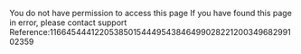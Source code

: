 You do not have permission to access this page If you have found this page in error, please contact support Reference:11664544412205385015444954384649902822120034968299102359
